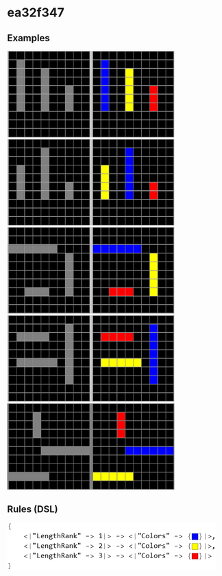 # ea32f347

## Examples

![ARC examples for ea32f347](examples.png?raw=true)

## Rules (DSL)

![DSL rules for ea32f347](rules.png?raw=true)

